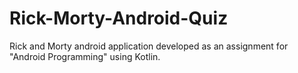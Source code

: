 # Rick-Morty-Android-Quiz

Rick and Morty android application developed as an assignment for "Android Programming" using Kotlin. 
